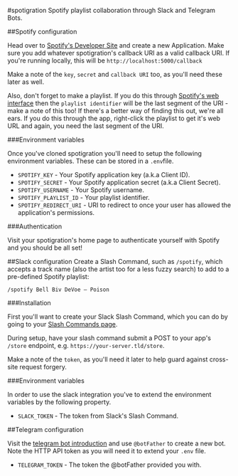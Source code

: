 #spotigration
Spotify playlist collaboration through Slack and Telegram Bots.

##Spotify configuration

Head over to [Spotify's Developer Site](http://developer.spotify.com) and create a new Application. Make sure you add whatever spotigration's callback URI as a valid callback URI. If you're running locally, this will be `http://localhost:5000/callback`

Make a note of the `key`, `secret` and `callback URI` too, as you'll need these later as well.

Also, don't forget to make a playlist. If you do this through [Spotify's web interface](http://play.spotify.com) then the `playlist identifier` will be the last segment of the URI - make a note of this too! If there's a better way of finding this out, we're all ears. If you do this through the app, right-click the playlist to get it's web URL and again, you need the last segment of the URI.

###Environment variables

Once you've cloned spotigration you'll need to setup the following environment variables. These can be stored in a `.env`file.

* `SPOTIFY_KEY` - Your Spotify application key (a.k.a Client ID).
* `SPOTIFY_SECRET` - Your Spotify application secret (a.k.a Client Secret).
* `SPOTIFY_USERNAME` - Your Spotify username.
* `SPOTIFY_PLAYLIST_ID` - Your playlist identifier.
* `SPOTIFY_REDIRECT_URI` - URI to redirect to once your user has allowed the application's permissions.

###Authentication

Visit your spotigration's home page to authenticate yourself with Spotify and you should be all set!

##Slack configuration
Create a Slash Command, such as `/spotify`, which accepts a track name (also the artist too for a less fuzzy search) to add to a pre-defined Spotify playlist:

    /spotify Bell Biv DeVoe – Poison

###Installation

First you'll want to create your Slack Slash Command, which you can do by going to your [Slash Commands page](https://my.slack.com/services/new/slash-commands).

During setup, have your slash command submit a POST to your app's `/store` endpoint, e.g. `https://your-server.tld/store`.

Make a note of the `token`, as you'll need it later to help guard against cross-site request forgery.

###Environment variables

In order to use the slack integration you've to extend the environment variables by the following property.

* `SLACK_TOKEN` - The token from Slack's Slash Command.

##Telegram configuration

Visit the [telegram bot introduction](https://core.telegram.org/bots) and use `@botFather` to create a new bot. Note the HTTP API token as you will need it to extend your `.env` file.

* `TELEGRAM_TOKEN` - The token the @botFather provided you with.
